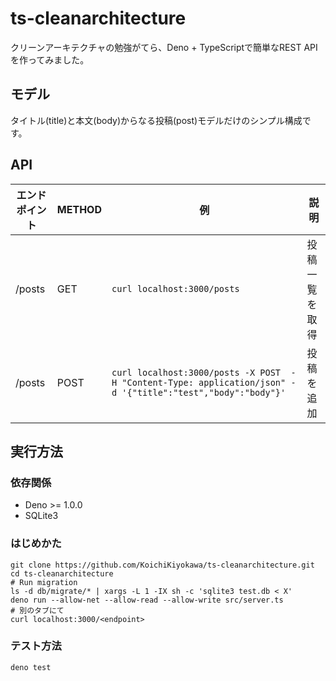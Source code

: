 # ts-cleanarchitecture
クリーンアーキテクチャの勉強がてら、Deno + TypeScriptで簡単なREST APIを作ってみました。

## モデル
タイトル(title)と本文(body)からなる投稿(post)モデルだけのシンプル構成です。

## API
エンドポイント|METHOD|例|説明
--|--|--|--
/posts|GET|`curl localhost:3000/posts`|投稿一覧を取得
/posts|POST|`curl localhost:3000/posts -X POST  -H "Content-Type: application/json" -d '{"title":"test","body":"body"}'`|投稿を追加

## 実行方法
### 依存関係
- Deno >= 1.0.0
- SQLite3

### はじめかた
```shell
git clone https://github.com/KoichiKiyokawa/ts-cleanarchitecture.git
cd ts-cleanarchitecture
# Run migration
ls -d db/migrate/* | xargs -L 1 -IX sh -c 'sqlite3 test.db < X'
deno run --allow-net --allow-read --allow-write src/server.ts
# 別のタブにて
curl localhost:3000/<endpoint>
```

### テスト方法
```shell
deno test
```
